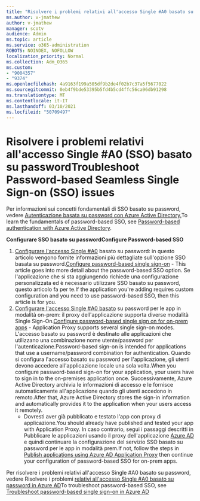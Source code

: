 ```yaml
---
title: "Risolvere i problemi relativi all'accesso Single #A0 basato su password"
ms.author: v-jmathew
author: v-jmathew
manager: scotv
audience: Admin
ms.topic: article
ms.service: o365-administration
ROBOTS: NOINDEX, NOFOLLOW
localization_priority: Normal
ms.collection: Adm_O365
ms.custom:
- "9004357"
- "9374"
ms.openlocfilehash: 4a9163f199a505df9b2de4f02b7c37a5f5677022
ms.sourcegitcommit: 0eb4f9bde53395b5fd4b5cd4ffc56ca96db91298
ms.translationtype: MT
ms.contentlocale: it-IT
ms.lasthandoff: 03/10/2021
ms.locfileid: "50709497"
---
```

# <a name="troubleshoot-password-based-seamless-single-sign-on-sso-issues"></a><span data-ttu-id="a7e11-102">Risolvere i problemi relativi all'accesso Single #A0 (SSO) basato su password</span><span class="sxs-lookup"><span data-stu-id="a7e11-102">Troubleshoot Password-based Seamless Single Sign-on (SSO) issues</span></span>

<span data-ttu-id="a7e11-103">Per informazioni sui concetti fondamentali di SSO basato su password, vedere [Autenticazione basata su password con Azure Active Directory.](https://docs.microsoft.com/azure/active-directory/fundamentals/auth-password-based-sso)</span><span class="sxs-lookup"><span data-stu-id="a7e11-103">To learn the fundamentals of password-based SSO, see [Password-based authentication with Azure Active Directory](https://docs.microsoft.com/azure/active-directory/fundamentals/auth-password-based-sso).</span></span>

<span data-ttu-id="a7e11-104">**Configurare SSO basato su password**</span><span class="sxs-lookup"><span data-stu-id="a7e11-104">**Configure Password-based SSO**</span></span>

1. <span data-ttu-id="a7e11-105">[Configurare l'accesso Single #A0](https://docs.microsoft.com/azure/active-directory/manage-apps/configure-password-single-sign-on-non-gallery-applications) basato su password: in questo articolo vengono fornite informazioni più dettagliate sull'opzione SSO basata su password.</span><span class="sxs-lookup"><span data-stu-id="a7e11-105">[Configure password-based single sign-on](https://docs.microsoft.com/azure/active-directory/manage-apps/configure-password-single-sign-on-non-gallery-applications) - This article goes into more detail about the password-based SSO option.</span></span> <span data-ttu-id="a7e11-106">Se l'applicazione che si sta aggiungendo richiede una configurazione personalizzata ed è necessario utilizzare SSO basato su password, questo articolo fa per te.</span><span class="sxs-lookup"><span data-stu-id="a7e11-106">If the application you're adding requires custom configuration and you need to use password-based SSO, then this article is for you.</span></span>
2. <span data-ttu-id="a7e11-107">[Configurare l'accesso Single #A0 basato](https://docs.microsoft.com/azure/active-directory/manage-apps/application-proxy-configure-single-sign-on-password-vaulting) su password per le app in modalità on-prem: il proxy dell'applicazione supporta diverse modalità Single Sign-On.</span><span class="sxs-lookup"><span data-stu-id="a7e11-107">[Configure password-based single sign on for on-prem apps](https://docs.microsoft.com/azure/active-directory/manage-apps/application-proxy-configure-single-sign-on-password-vaulting) - Application Proxy supports several single sign-on modes.</span></span> <span data-ttu-id="a7e11-108">L'accesso basato su password è destinato alle applicazioni che utilizzano una combinazione nome utente/password per l'autenticazione.</span><span class="sxs-lookup"><span data-stu-id="a7e11-108">Password-based sign-on is intended for applications that use a username/password combination for authentication.</span></span> <span data-ttu-id="a7e11-109">Quando si configura l'accesso basato su password per l'applicazione, gli utenti devono accedere all'applicazione locale una sola volta.</span><span class="sxs-lookup"><span data-stu-id="a7e11-109">When you configure password-based sign-on for your application, your users have to sign in to the on-premises application once.</span></span> <span data-ttu-id="a7e11-110">Successivamente, Azure Active Directory archivia le informazioni di accesso e le fornisce automaticamente all'applicazione quando gli utenti accedono in remoto.</span><span class="sxs-lookup"><span data-stu-id="a7e11-110">After that, Azure Active Directory stores the sign-in information and automatically provides it to the application when your users access it remotely.</span></span>
    - <span data-ttu-id="a7e11-111">Dovresti aver già pubblicato e testato l'app con proxy di applicazione.</span><span class="sxs-lookup"><span data-stu-id="a7e11-111">You should already have published and tested your app with Application Proxy.</span></span> <span data-ttu-id="a7e11-112">In caso contrario, segui i passaggi descritti in Pubblicare le applicazioni usando il proxy dell'applicazione [Azure AD](https://docs.microsoft.com/azure/active-directory/manage-apps/application-proxy-add-on-premises-application) e quindi continuare la configurazione del servizio SSO basato su password per le app in modalità prem.</span><span class="sxs-lookup"><span data-stu-id="a7e11-112">If not, follow the steps in [Publish applications using Azure AD Application Proxy](https://docs.microsoft.com/azure/active-directory/manage-apps/application-proxy-add-on-premises-application) then continue your configuration of password-based SSO for on-prem apps.</span></span>

<span data-ttu-id="a7e11-113">Per risolvere i problemi relativi all'accesso Single #A0 basato su password, vedere Risolvere i problemi [relativi all'accesso Single #A0 basato su password in Azure AD](https://docs.microsoft.com/azure/active-directory/manage-apps/troubleshoot-password-based-sso)</span><span class="sxs-lookup"><span data-stu-id="a7e11-113">To troubleshoot password-based SSO, see [Troubleshoot password-based single sign-on in Azure AD](https://docs.microsoft.com/azure/active-directory/manage-apps/troubleshoot-password-based-sso)</span></span>

